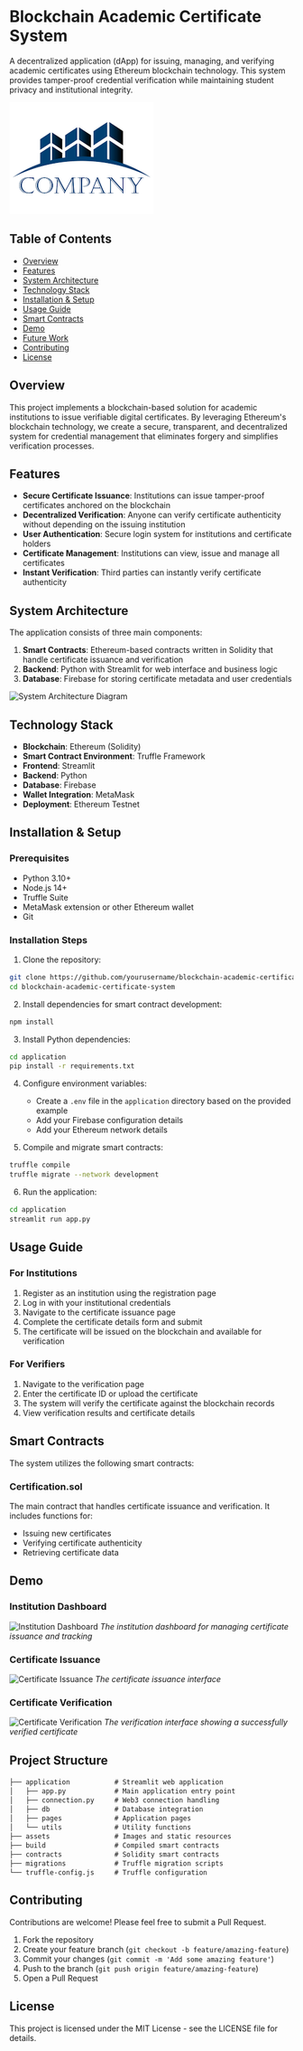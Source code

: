 # Blockchain Academic Certificate System

A decentralized application (dApp) for issuing, managing, and verifying academic certificates using Ethereum blockchain technology. This system provides tamper-proof credential verification while maintaining student privacy and institutional integrity.

![Project Banner](assets/comp_logo.png)

## Table of Contents
- [Overview](#overview)
- [Features](#features)
- [System Architecture](#system-architecture)
- [Technology Stack](#technology-stack)
- [Installation & Setup](#installation--setup)
- [Usage Guide](#usage-guide)
- [Smart Contracts](#smart-contracts)
- [Demo](#demo)
- [Future Work](#future-work)
- [Contributing](#contributing)
- [License](#license)

## Overview

This project implements a blockchain-based solution for academic institutions to issue verifiable digital certificates. By leveraging Ethereum's blockchain technology, we create a secure, transparent, and decentralized system for credential management that eliminates forgery and simplifies verification processes.

## Features

- **Secure Certificate Issuance**: Institutions can issue tamper-proof certificates anchored on the blockchain
- **Decentralized Verification**: Anyone can verify certificate authenticity without depending on the issuing institution
- **User Authentication**: Secure login system for institutions and certificate holders
- **Certificate Management**: Institutions can view, issue and manage all certificates
- **Instant Verification**: Third parties can instantly verify certificate authenticity

## System Architecture

The application consists of three main components:

1. **Smart Contracts**: Ethereum-based contracts written in Solidity that handle certificate issuance and verification
2. **Backend**: Python with Streamlit for web interface and business logic
3. **Database**: Firebase for storing certificate metadata and user credentials

![System Architecture Diagram](placeholder-for-architecture-diagram.png)

## Technology Stack

- **Blockchain**: Ethereum (Solidity)
- **Smart Contract Environment**: Truffle Framework
- **Frontend**: Streamlit
- **Backend**: Python
- **Database**: Firebase
- **Wallet Integration**: MetaMask
- **Deployment**: Ethereum Testnet

## Installation & Setup

### Prerequisites
- Python 3.10+
- Node.js 14+
- Truffle Suite
- MetaMask extension or other Ethereum wallet
- Git

### Installation Steps

1. Clone the repository:
```bash
git clone https://github.com/yourusername/blockchain-academic-certificate-system.git
cd blockchain-academic-certificate-system
```

2. Install dependencies for smart contract development:
```bash
npm install
```

3. Install Python dependencies:
```bash
cd application
pip install -r requirements.txt
```

4. Configure environment variables:
   - Create a `.env` file in the `application` directory based on the provided example
   - Add your Firebase configuration details
   - Add your Ethereum network details

5. Compile and migrate smart contracts:
```bash
truffle compile
truffle migrate --network development
```

6. Run the application:
```bash
cd application
streamlit run app.py
```

## Usage Guide

### For Institutions
1. Register as an institution using the registration page
2. Log in with your institutional credentials  
3. Navigate to the certificate issuance page
4. Complete the certificate details form and submit
5. The certificate will be issued on the blockchain and available for verification

### For Verifiers
1. Navigate to the verification page
2. Enter the certificate ID or upload the certificate
3. The system will verify the certificate against the blockchain records
4. View verification results and certificate details

## Smart Contracts

The system utilizes the following smart contracts:

### Certification.sol
The main contract that handles certificate issuance and verification. It includes functions for:
- Issuing new certificates
- Verifying certificate authenticity
- Retrieving certificate data

## Demo

### Institution Dashboard
![Institution Dashboard](placeholder-for-institution-dashboard.png)
*The institution dashboard for managing certificate issuance and tracking*

### Certificate Issuance
![Certificate Issuance](placeholder-for-certificate-issuance.png)
*The certificate issuance interface*

### Certificate Verification
![Certificate Verification](placeholder-for-verification.png)
*The verification interface showing a successfully verified certificate*

## Project Structure

```
├── application           # Streamlit web application
│   ├── app.py            # Main application entry point
│   ├── connection.py     # Web3 connection handling
│   ├── db                # Database integration
│   ├── pages             # Application pages
│   └── utils             # Utility functions
├── assets                # Images and static resources
├── build                 # Compiled smart contracts
├── contracts             # Solidity smart contracts
├── migrations            # Truffle migration scripts
└── truffle-config.js     # Truffle configuration
```

## Contributing

Contributions are welcome! Please feel free to submit a Pull Request.

1. Fork the repository
2. Create your feature branch (`git checkout -b feature/amazing-feature`)
3. Commit your changes (`git commit -m 'Add some amazing feature'`)
4. Push to the branch (`git push origin feature/amazing-feature`)
5. Open a Pull Request

## License

This project is licensed under the MIT License - see the LICENSE file for details.
